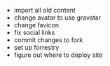 - import all old content
- change avatar to use gravatar
- change favicon
- fix social links
- commit changes to fork
- set up forrestry
- figure out where to deploy site